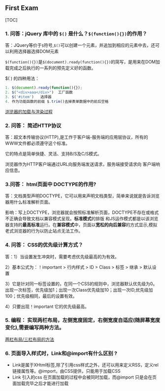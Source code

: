 ## First Exam

[TOC]

### 1. 问答：jQuery 库中的 `$()` 是什么？`$(function(){})`的作用？

答：JQuery等价于`$`符号,`$()`可以创建一个元素，并追加到相应的元素中去，还可以利用选择器选择DOM元素

`$(function(){})`是`$(document).ready(function(){})`的简写，是用来在DOM加载完成之后执行的一系列的预先定义好的函数。

$( ) 的四种用法：

```javascript
1. $(document).ready(function(){});
2. $("<div>aaa</div>")	工厂函数
3. $('#item')	选择器
4. 作为功能函数的前缀 $.trim()去掉表单数据中的前后空格
```

[浏览器的加载与渲染过程](./onload.md)

### 2. 问答： 简述HTTP协议

答：超文本传输协议(HTTP),是工作于客户端-服务端的应用层协议，所有的WWW文件都必须遵守这个标准。

它的特点是简单快捷、灵活、支持B/S及C/S模式。

浏览器作为HTTP客户端通过URL向服务端发送请求，服务端接受请求向 客户端响应信息。

### 3.问答： html页面中 DOCTYPE的作用?

答：文档类型声明DOCTYPE，它可以用来声明文档类型，简单来说就是告诉浏览器用什么标准解析页面。

影响：写上DOCTYPE，浏览器就会按照标准解析页面，DOCTYPE不存在或格式不正确会导致文档以兼容模式呈现。**标准模式**的排版 和JS运作模式都是以该浏览器支持的**最高标准**运行。在**兼容模式**中，页面以**宽松的向后兼容**的方式显示,模拟老式浏览器的行为以防止站点无法工作。

### 4. 问答： CSS的优先级计算方式？

答：1）当设置发生冲突时，需要考虑优先级最高的为有效。

2）基本公式为：！important > 行内样式 > ID > Class > 标签  > 继承  >  默认设置

3）它是针对同一标签设置的，在同一个CSS的规则中，浏览器默认优先级为0。出现一次标签，优先级加1；出现一次Class优先级加10；出现一次ID,优先级加100；优先级相同，最后的设置有效。

4）只要出现！important 它的优先级最高。

### 5. 编程： 实现两栏布局，左侧宽度固定，右侧宽度自适应(随屏幕宽度变化),需要编写两种方法。

[两栏布局/三栏布局的方法](./css-layout.md)

### 6. 页面导入样式时，Link和@import有什么区别 ?

- Link是属于XHtml标签,除了引用css样式之外，还可以用来定义RSS，定义rel链接属性等。@import，由CSS提供，只能用于加载CSS
- Link 引入的css 在页面加载的过程中会被同时加载，而@import 只是会在页面加载完毕之后才能进行加载











